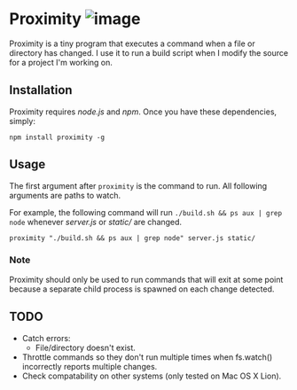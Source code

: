 Proximity ![image](http://rhodesmill.org/goldeneye/images/wPrM.gif)
=========
                                
Proximity is a tiny program that executes a command when a file or directory has changed. I use it to run a build script when I modify the source for a project I'm working on.

## Installation
Proximity requires *node.js* and *npm*. Once you have these dependencies, simply:

	npm install proximity -g
	
## Usage
The first argument after `proximity` is the command to run. All following arguments are paths to watch.

For example, the following command will run `./build.sh && ps aux | grep node` whenever *server.js* or *static/* are changed.

	proximity "./build.sh && ps aux | grep node" server.js static/

### Note
Proximity should only be used to run commands that will exit at some point because a separate child process is spawned on each change detected.


## TODO
* Catch errors:
	* File/directory doesn't exist.
* Throttle commands so they don't run multiple times when fs.watch() incorrectly reports multiple changes.
* Check compatability on other systems (only tested on Mac OS X Lion).